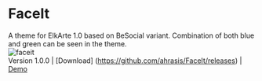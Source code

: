 # FaceIt
A theme for ElkArte 1.0 based on BeSocial variant. Combination of both blue and green can be seen in the theme.  
![faceit](https://cloud.githubusercontent.com/assets/2795588/8537542/0feb6510-2493-11e5-8b17-e4bccbca0432.png)  
Version 1.0.0 | [Download] (https://github.com/ahrasis/FaceIt/releases) | [Demo](http://x-mans.sch.my)
